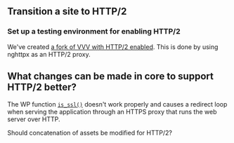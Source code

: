 ## Transition a site to HTTP/2

### Set up a testing environment for enabling HTTP/2

We've created [a fork of VVV with HTTP/2 enabled](https://github.com/ericandrewlewis/VVV/tree/http2).
This is done by using nghttpx as an HTTP/2 proxy.

## What changes can be made in core to support HTTP/2 better?

The WP function [`is_ssl()`](https://github.com/WordPress/WordPress/blob/master/wp-includes/functions.php#L3748)
doesn't work properly and causes a redirect loop when serving the application through an HTTPS proxy
that runs the web server over HTTP.

Should concatenation of assets be modified for HTTP/2?